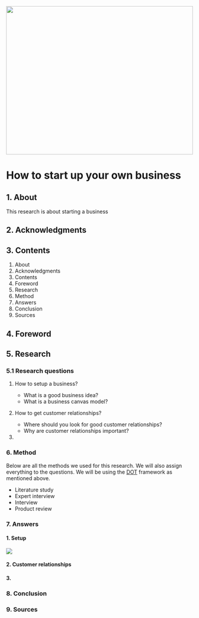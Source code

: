 <img src="https://www.line2.com/wp-content/uploads/2020/09/gif_1.gif" width="100%" height="400px"/>

# How to start up your own business

## 1. About

This research is about starting a business

## 2. Acknowledgments

## 3. Contents

1. About
2. Acknowledgments
3. Contents
4. Foreword
5. Research
6. Method
7. Answers
8. Conclusion
9. Sources

## 4. Foreword


## 5. Research

### 5.1 Research questions


1. How to setup a business?

   - What is a good business idea?
   - What is a business canvas model?

2. How to get customer relationships?

   - Where should you look for good customer relationships?
   - Why are customer relationships important?
   
3. 
   

### 6. Method

Below are all the methods we used for this research. We will also assign everything to the questions. We will be using the <a href="https://ictresearchmethods.nl/Methods">DOT</a> framework as mentioned above.

- Literature study
- Expert interview
- Interview
- Product review

### 7. Answers

#### 1. Setup

<img src="https://i.postimg.cc/1XH3tdxx/Business-model-canvas-JDS-development.png"/>

#### 2. Customer relationships

#### 3. 

### 8. Conclusion

### 9. Sources
